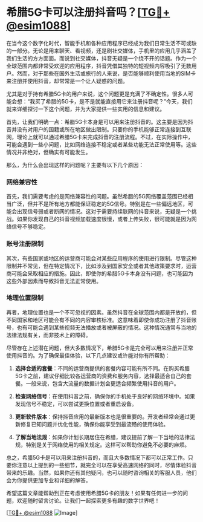 # 希腊5G卡可以注册抖音吗？[[TG💪+ @esim1088](https://t.me/s/esim1088)]

在当今这个数字化时代，智能手机和各种应用程序已经成为我们日常生活不可或缺的一部分。无论是用来聊天、看视频，还是刷社交媒体，手机里的应用几乎涵盖了我们生活的方方面面。而说到社交媒体，抖音无疑是一个绕不开的话题。作为一个全球范围内都非常受欢迎的应用程序，抖音凭借其独特的短视频内容吸引了无数用户。然而，对于那些在国外生活或旅行的人来说，是否能够顺利使用当地的SIM卡来注册并使用抖音，却常常是一个让人疑惑的问题。

尤其是对于持有希腊5G卡的用户来说，这个问题更是充满了不确定性。很多人可能会想：“我买了希腊的5G卡，是不是就能直接用它来注册抖音呢？”今天，我们就来详细探讨一下这个问题，并为大家提供一些实用的信息和建议。

首先，让我们明确一点：希腊5G卡本身是可以用来注册抖音的。这主要是因为抖音并没有对用户的国籍或所在地区做出限制。只要你的手机能够正常连接到互联网，理论上就可以通过希腊5G卡来完成抖音的注册流程。不过，在实际操作中，可能会遇到一些小问题，比如网络连接不稳定或者某些功能无法正常使用等。这些情况并非绝对，但确实有可能发生。

那么，为什么会出现这样的问题呢？主要有以下几个原因：

### 网络兼容性

首先，我们需要考虑的是网络兼容性的问题。虽然希腊的5G网络覆盖范围已经相当广泛，但并不是所有地方都能保证稳定的5G信号。特别是在一些偏远地区，可能会出现信号弱或者断网的情况。这对于需要持续联网的抖音来说，无疑是一个挑战。如果你发现自己的抖音视频加载速度很慢，或者上传失败，很可能就是因为网络信号不够稳定。

### 账号注册限制

其次，有些国家或地区的运营商可能会对某些应用程序的使用进行限制。尽管这种限制并不常见，但在特定情况下，比如涉及到国家安全或者其他政策要求时，运营商可能会采取相应的措施。因此，即使你的希腊5G卡本身没有问题，也可能因为这些外部因素而导致抖音无法正常使用。

### 地理位置限制

再者，地理位置也是一个不可忽视的因素。虽然抖音在全球范围内都是开放的，但不同国家和地区可能会有不同的内容审核标准。这意味着即使你成功注册了抖音账号，也有可能会遇到某些视频无法播放或者被屏蔽的情况。这种情况通常与当地的法律法规有关，而非技术上的障碍。

尽管存在上述潜在问题，但大多数情况下，希腊5G卡是完全可以用来注册并正常使用抖音的。为了确保最佳体验，以下几点建议或许能对你有所帮助：

1. **选择合适的套餐**：不同的运营商提供的套餐内容可能有所不同。在购买希腊5G卡之前，建议仔细比较各运营商的资费和服务内容，选择最适合自己的套餐。一般来说，包含大流量的数据计划会更适合频繁使用抖音的用户。

2. **检查网络信号**：在使用抖音之前，确保你的手机处于良好的网络环境中。如果发现信号不稳定，可以尝试更换位置或者重启设备。

3. **更新软件版本**：保持抖音应用的最新版本也是很重要的。开发者经常会通过更新修复已知问题并优化性能，确保你能享受到最流畅的使用体验。

4. **了解当地法规**：如果你计划长期居住在希腊，建议提前了解一下当地的法律法规，特别是关于网络使用的相关规定。这样可以帮助你避免不必要的麻烦。

总之，希腊5G卡是可以用来注册抖音的，而且大多数情况下都可以正常工作。只要你注意以上提到的一些细节，就完全可以在享受高速网络的同时，尽情体验抖音带来的乐趣。当然，如果你还有其他疑问，也可以随时咨询相关的客服人员，他们会为你提供更加专业和详细的解答。

希望这篇文章能帮助到正在考虑使用希腊5G卡的朋友！如果有任何进一步的问题，欢迎随时留言讨论。让我们一起探索更多有趣的数字世界吧！

[[TG💪+ @esim1088](https://t.me/s/esim1088) ![Image](https://i.postimg.cc/4NQfJmqS/Snipaste-2025-05-13-00-14-12.png)]